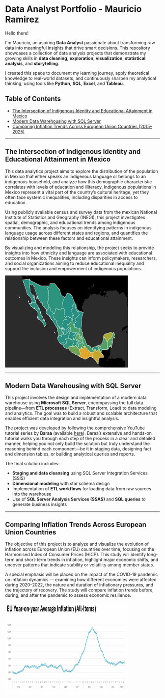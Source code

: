 # Data Analyst Portfolio - Mauricio Ramirez

Hello there!

I'm Mauricio, an aspiring **Data Analyst** passionate about transforming raw data into meaningful insights that drive smart decisions. 
This repository showcases a collection of data analysis projects that demonstrate my growing skills in **data cleaning**, **exploration**, **visualization**, **statistical analysis**, and **storytelling**.

I created this space to document my learning journey, apply theoretical knowledge to real-world datasets, and continuously sharpen my analytical thinking, using tools like **Python**, **SQL**, **Excel**, and **Tableau**.


## Table of Contents
- [The Intersection of Indigenous Identity and Educational Attainment in Mexico](#The-Intersection-of-Indigenous-Identity-and-Educational-Attainment-in-Mexico)
- [Modern Data Warehousing with SQL Server](#Modern-Data-Warehousing-with-SQL-Server)
- [Comparing Inflation Trends Across European Union Countries (2015–2025)](#Comparing-Inflation-Trends-Across-European-Union-Countries)


---
## The Intersection of Indigenous Identity and Educational Attainment in Mexico
This data analytics project aims to explore the distribution of the population in Mexico that either speaks an indigenous language or belongs to an indigenous household, and analyze how this demographic characteristic correlates with levels of education and illiteracy. Indigenous populations in Mexico represent a vital part of the country’s cultural heritage, yet they often face systemic inequalities, including disparities in access to education.

Using publicly available census and survey data from the mexican National Institute of Statistics and Geography (INEGI), this project investigates spatial, demographic, and educational trends among indigenous communities. The analysis focuses on identifying patterns in indigenous language usage across different states and regions, and quantifies the relationship between these factors and educational attainment.

By visualizing and modeling this relationship, the project seeks to provide insights into how ethnicity and language are associated with educational outcomes in Mexico. These insights can inform policymakers, researchers, and social organizations aiming to reduce educational inequality and support the inclusion and empowerment of indigenous populations.

<img src="https://github.com/Maurici-oh/data_analyst_portfolio/blob/1de38015fb8c6a088af97fa75dc650fd0aedadb8/indigenous_education_mexico/docs/img/map2.png" alt="alt text" width="400" height="300">

---  

## Modern Data Warehousing with SQL Server
This project involves the design and implementation of a modern data warehouse using **Microsoft SQL Server**, encompassing the full data pipeline—from **ETL processes** (Extract, Transform, Load) to data modeling and analytics. The goal was to build a robust and scalable architecture that enables efficient data integration and insightful analysis.

The project was developed by following the comprehensive YouTube tutorial series by **Baraa** (available [here](https://www.youtube.com/watch?v=9GVqKuTVANE&list=PLNcg_FV9n7qZ4Ym8ZriYT6WF8TaC2e_R7&index=4)). Baraa’s extensive and hands-on tutorial walks you through each step of the process in a clear and detailed manner, helping you not only build the solution but truly understand the reasoning behind each component—be it in staging data, designing fact and dimension tables, or building analytical queries and reports.

The final solution includes:  
* **Staging and data cleansing** using SQL Server Integration Services (SSIS)
* **Dimensional modeling** with star schema design
* Implementation of **ETL workflows** for loading data from raw sources into the warehouse
* Use of **SQL Server Analysis Services (SSAS)** and **SQL queries** to generate business insights

---

## Comparing Inflation Trends Across European Union Countries

The objective of this project is to analyze and visualize the evolution of inflation across European Union (EU) countries over time, focusing on the Harmonised Index of Consumer Prices (HICP). This study will identify long-term and short-term trends in inflation, highlight major economic shifts, and uncover patterns that indicate stability or volatility among member states.​

A special emphasis will be placed on the impact of the COVID-19 pandemic on inflation dynamics — examining how different economies were affected during 2020–2022, the nature and duration of inflationary pressures, and the trajectory of recovery. The study will compare inflation trends before, during, and after the pandemic to assess economic resilience.

<img src="https://github.com/Maurici-oh/data_analyst_portfolio/blob/09231b9f112d6ddc2008087ef40337ab67a016e4/eu_inflation_trends_analysis/img/chart01.png" alt="alt text" width="400" height="300">
